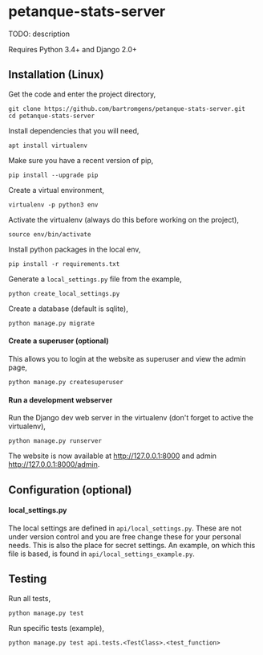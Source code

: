 # petanque-stats-server

TODO: description

Requires Python 3.4+ and Django 2.0+

## Installation (Linux)

Get the code and enter the project directory,
```
git clone https://github.com/bartromgens/petanque-stats-server.git
cd petanque-stats-server
```

Install dependencies that you will need,
```
apt install virtualenv
```

Make sure you have a recent version of pip,
```
pip install --upgrade pip
```

Create a virtual environment,
```
virtualenv -p python3 env
```

Activate the virtualenv (always do this before working on the project),
```
source env/bin/activate
```

Install python packages in the local env,
```
pip install -r requirements.txt
```

Generate a `local_settings.py` file from the example,
```
python create_local_settings.py
```

Create a database (default is sqlite),
```
python manage.py migrate
```

#### Create a superuser (optional)
This allows you to login at the website as superuser and view the admin page,
```
python manage.py createsuperuser
```

#### Run a development webserver
Run the Django dev web server in the virtualenv (don't forget to active the virtualenv),
```
python manage.py runserver
```

The website is now available at http://127.0.0.1:8000 and admin http://127.0.0.1:8000/admin.

## Configuration (optional)

#### local_settings.py

The local settings are defined in `api/local_settings.py`.
These are not under version control and you are free change these for your personal needs.
This is also the place for secret settings. An example, on which this file is based, is found in `api/local_settings_example.py`.

## Testing

Run all tests,
```
python manage.py test
```

Run specific tests (example),
```
python manage.py test api.tests.<TestClass>.<test_function>
```
